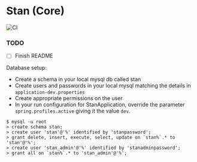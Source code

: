 # Stan (Core)

![CI](https://github.com/sanger/stan-core/workflows/CI/badge.svg)

### TODO ###

* [ ] Finish README

Database setup:

* Create a schema in your local mysql db called stan
* Create users and passwords in your local mysql matching the details in `application-dev.properties`
* Create appropriate permissions on the user
* In your run configuration for StanApplication, override the parameter `spring.profiles.active` giving it the value `dev`.

```
$ mysql -u root
> create schema stan;
> create user 'stan'@'%' identified by 'stanpassword';
> grant delete, insert, execute, select, update on `stan%`.* to 'stan'@'%';
> create user 'stan_admin'@'%' identified by 'stanadminpassword';
> grant all on `stan%`.* to 'stan_admin'@'%';
```
